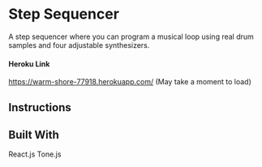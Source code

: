 # Step Sequencer

A step sequencer where you can program a musical loop using real drum samples and four adjustable synthesizers. 

#### Heroku Link
https://warm-shore-77918.herokuapp.com/ 
(May take a moment to load)

## Instructions

## Built With
React.js
Tone.js
